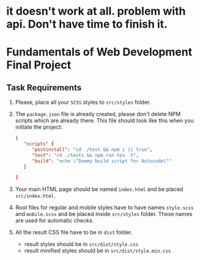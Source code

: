 # it doesn't work at all. problem with api. Don't have time to finish it.

# Fundamentals of Web Development Final Project

## Task Requirements

1. Please, place all your `SCSS` styles to `src/styles` folder.
2. The `package.json` file is already created, please don't delete NPM scripts which are already there. This file should look like this when you initiate the project:

   ```json
   {
      "scripts" {
         "postinstall": "cd ./test && npm i || true",
         "test": "cd ./tests && npm run tes  t",
         "build": "echo \"Dummy build script for Autocode\""
      }

   }
   ```

3. Your main HTML page should be named `index.html` and be placed `src/index.html`.
4. Root files for regular and mobile styles have to have names `style.scss` and `mobile.scss` and be placed inside `src/styles` folder. These names are used for automatic checks.
5. All the result CSS file have to be in `dist` folder.
   - result styles should be in `src/dist/style.css`
   - result minified styles should be in `src/dist/style.min.css`

